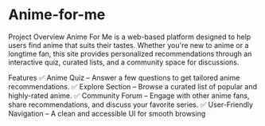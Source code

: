 # Anime-for-me
Project Overview
Anime For Me is a web-based platform designed to help users find anime that suits their tastes. Whether you're new to anime or a longtime fan, this site provides personalized recommendations through an interactive quiz, curated lists, and a community space for discussions.

Features
✅ Anime Quiz – Answer a few questions to get tailored anime recommendations.
✅ Explore Section – Browse a curated list of popular and highly-rated anime.
✅ Community Forum – Engage with other anime fans, share recommendations, and discuss your favorite series.
✅ User-Friendly Navigation – A clean and accessible UI for smooth browsing
